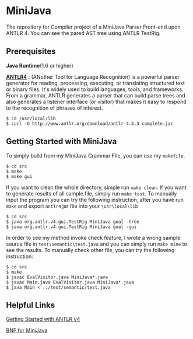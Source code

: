 # MiniJava
The repository for Compiler project of a MiniJava Parser Front-end upon ANTLR 4.
You can see the pared AST tree using ANTLR TestRig.

## Prerequisites

**Java Runtime**(1.6 or higher)

[**ANTLR4**](https://github.com/antlr/antlr4) : (ANother Tool for Language Recognition) is a powerful parser generator for reading, processing, executing, or translating structured text or binary files. It's widely used to build languages, tools, and frameworks. From a grammar, ANTLR generates a parser that can build parse trees and also generates a listener interface (or visitor) that makes it easy to respond to the recognition of phrases of interest.

```
$ cd /usr/local/lib
$ curl -O http://www.antlr.org/download/antlr-4.5.3-complete.jar
```

## Getting Started with MiniJava

To simply build from my MiniJava Grammar File, you can use my `makefile`.

```
$ cd src
$ make
$ make gui
```

If you want to clean the whole directory, simple run `make clean`.
If you want to generate results of all sample file, simply run `make test`.
To manually input the program you can try the following instruction, after you have run `make` and export `antlr4` jar file into your `\usr\local\lib`
```
$ cd src
$ java org.antlr.v4.gui.TestRig MiniJava goal -tree
$ java org.antlr.v4.gui.TestRig MiniJava goal -gui
```
In order to see my method invoke check feature, I wrote a wrong sample source file in `test\semantic\test.java` and you can simply run `make mine` to see the results. To manually check other file, you can try the following instruction:
```
$ cd src
$ make
$ javac EvalVisitor.java MiniJava*.java
$ javac Main.java EvalVisitor.java MiniJava*.java
$ java Main < ../test/semantic/test.java
```

## Helpful Links
[Getting Started with ANTLR v4](https://github.com/antlr/antlr4/blob/master/doc/getting-started.md)

[BNF for MiniJava](http://www.cambridge.org/us/features/052182060X/grammar.html)
